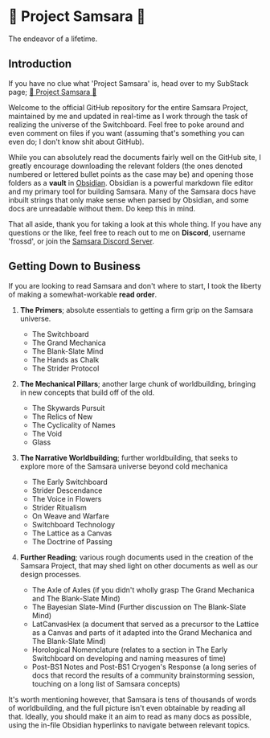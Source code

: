 # 🌌 Project Samsara 🌌
The endeavor of a lifetime.

## Introduction
If you have no clue what 'Project Samsara' is, head over to my SubStack page; [🌌 Project Samsara 🌌](https://frossd.substack.com/p/the-samsara-project)

Welcome to the official GitHub repository for the entire Samsara Project, maintained by me and updated in real-time as I work through the task of realizing the universe of the Switchboard. Feel free to poke around and even comment on files if you want (assuming that's something you can even do; I don't know shit about GitHub).

While you can absolutely read the documents fairly well on the GitHub site, I greatly encourage downloading the relevant folders (the ones denoted numbered or lettered bullet points as the case may be) and opening those folders as a **vault** in [Obsidian](https://obsidian.md/). Obsidian is a powerful markdown file editor and my primary tool for building Samsara. Many of the Samsara docs have inbuilt strings that only make sense when parsed by Obsidian, and some docs are unreadable without them. Do keep this in mind.

That all aside, thank you for taking a look at this whole thing. If you have any questions or the like, feel free to reach out to me on **Discord**, username 'frossd', or join the [Samsara Discord Server](https://discord.gg/j4HqGfChMC "https://discord.gg/j4HqGfChMC").

## Getting Down to Business
If you are looking to read Samsara and don't where to start, I took the liberty of making a somewhat-workable **read order**. 

1. **The Primers**; absolute essentials to getting a firm grip on the Samsara universe.
   - The Switchboard
   - The Grand Mechanica
   - The Blank-Slate Mind
   - The Hands as Chalk
   - The Strider Protocol

2. **The Mechanical Pillars**; another large chunk of worldbuilding, bringing in new concepts that build off of the old.
   - The Skywards Pursuit
   - The Relics of New
   - The Cyclicality of Names
   - The Void
   - Glass

3. **The Narrative Worldbuilding**; further worldbuilding, that seeks to explore more of the Samsara universe beyond cold mechanica
   - The Early Switchboard
   - Strider Descendance
   - The Voice in Flowers
   - Strider Ritualism
   - On Weave and Warfare
   - Switchboard Technology
   - The Lattice as a Canvas
   - The Doctrine of Passing

4. **Further Reading**; various rough documents used in the creation of the Samsara Project, that may shed light on other documents as well as our design processes.
   - The Axle of Axles (if you didn't wholly grasp The Grand Mechanica and The Blank-Slate Mind)
   - The Bayesian Slate-Mind (Further discussion on The Blank-Slate Mind)
   - LatCanvasHex (a document that served as a precursor to the Lattice as a Canvas and parts of it adapted into the Grand Mechanica and The Blank-Slate Mind)
   - Horological Nomenclature (relates to a section in The Early Switchboard on developing and naming measures of time)
   - Post-BS1 Notes and Post-BS1 Cryogen's Response (a long series of docs that record the results of a community brainstorming session, touching on a long list of Samsara concepts)

It's worth mentioning however, that Samsara is tens of thousands of words of worldbuilding, and the full picture isn't even obtainable by reading all that. Ideally, you should make it an aim to read as many docs as possible, using the in-file Obsidian hyperlinks to navigate between relevant topics.